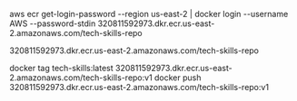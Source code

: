 aws ecr get-login-password --region us-east-2 | docker login --username AWS --password-stdin 320811592973.dkr.ecr.us-east-2.amazonaws.com/tech-skills-repo

320811592973.dkr.ecr.us-east-2.amazonaws.com/tech-skills-repo

docker tag tech-skills:latest 320811592973.dkr.ecr.us-east-2.amazonaws.com/tech-skills-repo:v1
docker push 320811592973.dkr.ecr.us-east-2.amazonaws.com/tech-skills-repo:v1